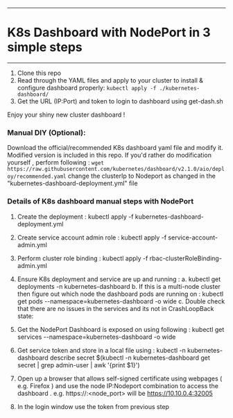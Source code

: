 ---------------------------------------------------------
# K8s Dashboard with NodePort in 3 simple steps
---------------------------------------------------------
1. Clone this repo 
2. Read through the YAML files and apply to your cluster to install & configure dashboard properly:
`kubectl apply -f ./kubernetes-dashboard/`
3. Get the URL (IP:Port) and token to login to dashboard using get-dash.sh

Enjoy your shiny new cluster dashboard ! 


### Manual DIY (Optional): 
Download the official/recommended K8s dashboard yaml file and modify it. Modified version
is included in this repo. If you'd rather do modification yourself , perform following : 
``wget https://raw.githubusercontent.com/kubernetes/dashboard/v2.1.0/aio/deploy/recommended.yaml``
change the clusterIp to Nodeport as changed in the "kubernetes-dashboard-deployment.yml" file

### **Details of K8s dashboard manual steps with NodePort**

1. Create the deployment : kubectl apply -f kubernetes-dashboard-deployment.yml
2. Create service account admin role :  kubectl apply -f service-account-admin.yml
3. Perform cluster role binding : kubectl apply -f rbac-clusterRoleBinding-admin.yml
4. Ensure K8s deployment and service are up and running :
  a. kubectl get deployments -n kubernetes-dashboard
  b. If this is a multi-node cluster then figure out which node the dashboard pods are running on :
        kubectl get pods --namespace=kubernetes-dashboard -o wide
  c. Double check that there are no issues in the services and its not in CrashLoopBack state:
5. Get the NodePort Dashboard is exposed on using following :
    kubectl get services --namespace=kubernetes-dashboard -o wide
6. Get service token and store in a local file using :
   kubectl -n kubernetes-dashboard describe secret $(kubectl -n kubernetes-dashboard get secret | grep admin-user | awk '{print $1}')

7. Open up a browser that allows self-signed certificate using webpages ( e.g. Firefox ) and use the node  IP:Nodeport combination to access the dashboard . e.g. https://<node4>:<node_port> will be https://10.10.0.4:32005

8. In the login window use the token from previous step
